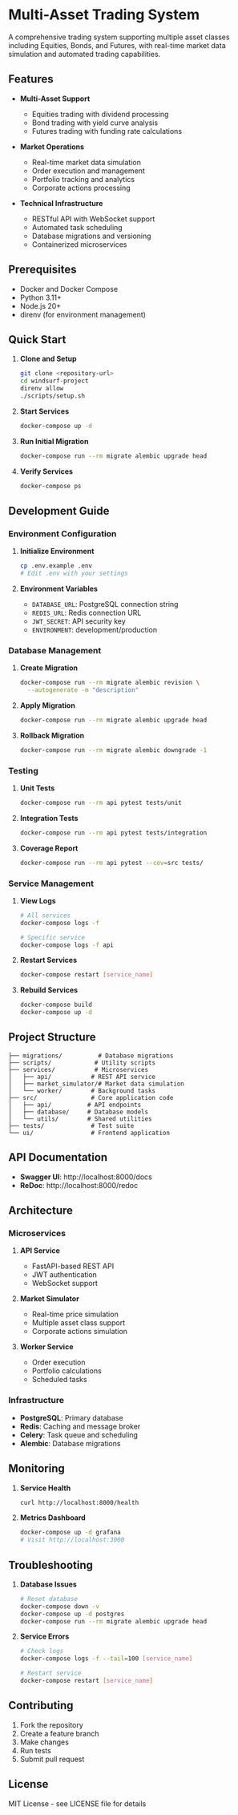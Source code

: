 # Multi-Asset Trading System

A comprehensive trading system supporting multiple asset classes including Equities, Bonds, and Futures, with real-time market data simulation and automated trading capabilities.

## Features

- **Multi-Asset Support**
  - Equities trading with dividend processing
  - Bond trading with yield curve analysis
  - Futures trading with funding rate calculations

- **Market Operations**
  - Real-time market data simulation
  - Order execution and management
  - Portfolio tracking and analytics
  - Corporate actions processing

- **Technical Infrastructure**
  - RESTful API with WebSocket support
  - Automated task scheduling
  - Database migrations and versioning
  - Containerized microservices

## Prerequisites

- Docker and Docker Compose
- Python 3.11+
- Node.js 20+
- direnv (for environment management)

## Quick Start

1. **Clone and Setup**
   ```bash
   git clone <repository-url>
   cd windsurf-project
   direnv allow
   ./scripts/setup.sh
   ```

2. **Start Services**
   ```bash
   docker-compose up -d
   ```

3. **Run Initial Migration**
   ```bash
   docker-compose run --rm migrate alembic upgrade head
   ```

4. **Verify Services**
   ```bash
   docker-compose ps
   ```

## Development Guide

### Environment Configuration

1. **Initialize Environment**
   ```bash
   cp .env.example .env
   # Edit .env with your settings
   ```

2. **Environment Variables**
   - `DATABASE_URL`: PostgreSQL connection string
   - `REDIS_URL`: Redis connection URL
   - `JWT_SECRET`: API security key
   - `ENVIRONMENT`: development/production

### Database Management

1. **Create Migration**
   ```bash
   docker-compose run --rm migrate alembic revision \
     --autogenerate -m "description"
   ```

2. **Apply Migration**
   ```bash
   docker-compose run --rm migrate alembic upgrade head
   ```

3. **Rollback Migration**
   ```bash
   docker-compose run --rm migrate alembic downgrade -1
   ```

### Testing

1. **Unit Tests**
   ```bash
   docker-compose run --rm api pytest tests/unit
   ```

2. **Integration Tests**
   ```bash
   docker-compose run --rm api pytest tests/integration
   ```

3. **Coverage Report**
   ```bash
   docker-compose run --rm api pytest --cov=src tests/
   ```

### Service Management

1. **View Logs**
   ```bash
   # All services
   docker-compose logs -f
   
   # Specific service
   docker-compose logs -f api
   ```

2. **Restart Services**
   ```bash
   docker-compose restart [service_name]
   ```

3. **Rebuild Services**
   ```bash
   docker-compose build
   docker-compose up -d
   ```

## Project Structure

```
├── migrations/          # Database migrations
├── scripts/            # Utility scripts
├── services/           # Microservices
│   ├── api/           # REST API service
│   ├── market_simulator/# Market data simulation
│   └── worker/        # Background tasks
├── src/               # Core application code
│   ├── api/          # API endpoints
│   ├── database/     # Database models
│   └── utils/        # Shared utilities
├── tests/             # Test suite
└── ui/                # Frontend application
```

## API Documentation

- **Swagger UI**: http://localhost:8000/docs
- **ReDoc**: http://localhost:8000/redoc

## Architecture

### Microservices

1. **API Service**
   - FastAPI-based REST API
   - JWT authentication
   - WebSocket support

2. **Market Simulator**
   - Real-time price simulation
   - Multiple asset class support
   - Corporate actions simulation

3. **Worker Service**
   - Order execution
   - Portfolio calculations
   - Scheduled tasks

### Infrastructure

- **PostgreSQL**: Primary database
- **Redis**: Caching and message broker
- **Celery**: Task queue and scheduling
- **Alembic**: Database migrations

## Monitoring

1. **Service Health**
   ```bash
   curl http://localhost:8000/health
   ```

2. **Metrics Dashboard**
   ```bash
   docker-compose up -d grafana
   # Visit http://localhost:3000
   ```

## Troubleshooting

1. **Database Issues**
   ```bash
   # Reset database
   docker-compose down -v
   docker-compose up -d postgres
   docker-compose run --rm migrate alembic upgrade head
   ```

2. **Service Errors**
   ```bash
   # Check logs
   docker-compose logs -f --tail=100 [service_name]
   
   # Restart service
   docker-compose restart [service_name]
   ```

## Contributing

1. Fork the repository
2. Create a feature branch
3. Make changes
4. Run tests
5. Submit pull request

## License

MIT License - see LICENSE file for details
